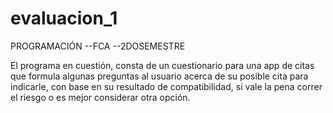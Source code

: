 # evaluacion_1
PROGRAMACIÓN --FCA --2DOSEMESTRE

El programa en cuestión, consta de un cuestionario para una app de citas que formula algunas preguntas al usuario acerca de su posible cita para indicarle, con base en su resultado de compatibilidad, si vale la pena correr el riesgo o es mejor considerar otra opción.
